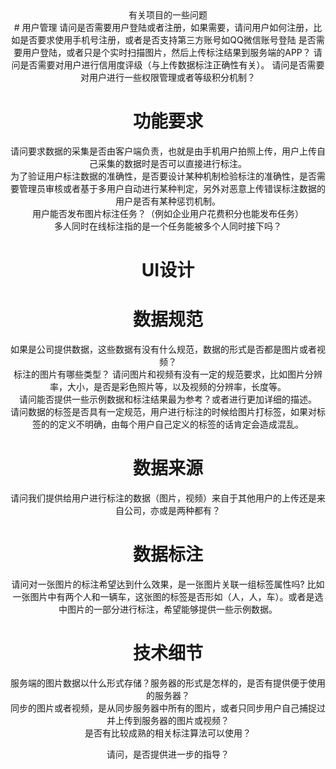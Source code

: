 <center>有关项目的一些问题<center>
# 用户管理
请问是否需要用户登陆或者注册，如果需要，请问用户如何注册，比如是否要求使用手机号注册，或者是否支持第三方账号如QQ微信账号登陆  
是否需要用户登陆，或者只是个实时扫描图片，然后上传标注结果到服务端的APP？  
请问是否需要对用户进行信用度评级（与上传数据标注正确性有关）。  
请问是否需要对用户进行一些权限管理或者等级积分机制？  

# 功能要求
请问要求数据的采集是否由客户端负责，也就是由手机用户拍照上传，用户上传自己采集的数据时是否可以直接进行标注。  
为了验证用户标注数据的准确性，是否要设计某种机制检验标注的准确性，是否需要管理员审核或者基于多用户自动进行某种判定，另外对恶意上传错误标注数据的用户是否有某种惩罚机制。  
用户能否发布图片标注任务？（例如企业用户花费积分也能发布任务）  
多人同时在线标注指的是一个任务能被多个人同时接下吗？


# UI设计  

# 数据规范  
如果是公司提供数据，这些数据有没有什么规范，数据的形式是否都是图片或者视频？  
标注的图片有哪些类型？
请问图片和视频有没有一定的规范要求，比如图片分辨率，大小，是否是彩色照片等，以及视频的分辨率，长度等。  
请问能否提供一些示例数据和标注结果最为参考？或者进行更加详细的描述。  
请问数据的标签是否具有一定规范，用户进行标注的时候给图片打标签，如果对标签的的定义不明确，由每个用户自己定义的标签的话肯定会造成混乱。  

# 数据来源  

请问我们提供给用户进行标注的数据（图片，视频）来自于其他用户的上传还是来自公司，亦或是两种都有？  

# 数据标注  

请问对一张图片的标注希望达到什么效果，是一张图片关联一组标签属性吗? 比如一张图片中有两个人和一辆车，这张图的标签是否形如（人，人，车）。或者是选中图片的一部分进行标注，希望能够提供一些示例数据。
# 技术细节  

服务端的图片数据以什么形式存储？服务器的形式是怎样的，是否有提供便于使用的服务器？  
同步的图片或者视频，是从同步服务器中所有的图片，或者只同步用户自己捕捉过并上传到服务器的图片或视频？  
是否有比较成熟的相关标注算法可以使用？    

请问，是否提供进一步的指导？
